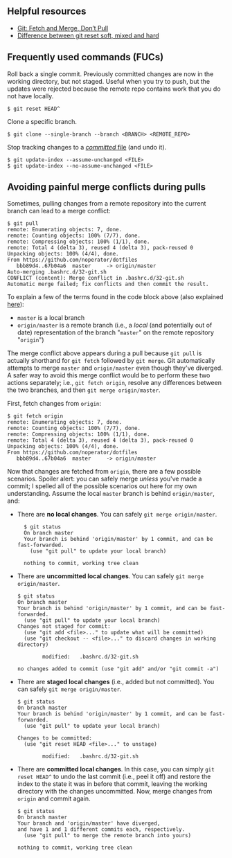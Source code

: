## Helpful resources
- [Git: Fetch and Merge, Don’t Pull](https://longair.net/blog/2009/04/16/git-fetch-and-merge/)
- [Difference between git reset soft, mixed and hard](https://davidzych.com/difference-between-git-reset-soft-mixed-and-hard/)

## Frequently used commands (FUCs)
Roll back a single commit. Previously committed changes are now in the working directory, but not staged. Useful when you try to push, but the updates were rejected because the remote repo contains work that you do not have locally.

```
$ git reset HEAD^
```

Clone a specific branch.
```
$ git clone --single-branch --branch <BRANCH> <REMOTE_REPO>
```

Stop tracking changes to a [*committed* file](https://stackoverflow.com/a/3320183) (and undo it).
```
$ git update-index --assume-unchanged <FILE>
$ git update-index --no-assume-unchanged <FILE>
```

## Avoiding painful merge conflicts during pulls

Sometimes, pulling changes from a remote repository into the current branch can lead to a merge conflict:
```
$ git pull
remote: Enumerating objects: 7, done.
remote: Counting objects: 100% (7/7), done.
remote: Compressing objects: 100% (1/1), done.
remote: Total 4 (delta 3), reused 4 (delta 3), pack-reused 0
Unpacking objects: 100% (4/4), done.
From https://github.com/noperator/dotfiles
   bbb89d4..67b04a6  master     -> origin/master
Auto-merging .bashrc.d/32-git.sh
CONFLICT (content): Merge conflict in .bashrc.d/32-git.sh
Automatic merge failed; fix conflicts and then commit the result.
```

To explain a few of the terms found in the code block above (also explained [here](https://stackoverflow.com/a/18137512)):
- `master` is a local branch
- `origin/master` is a remote branch (i.e., a _local_ (and potentially out of date) representation of the branch "`master`" on the remote repository "`origin`")

The merge conflict above appears during a pull because `git pull` is actually shorthand for `git fetch` followed by `git merge`. Git automatically attempts to merge `master` and `origin/master` even though they've diverged.  A safer way to avoid this merge conflict would be to perform these two actions separately; i.e., `git fetch origin`, resolve any differences between the two branches, and then `git merge origin/master`.

First, fetch changes from `origin`:

```
$ git fetch origin
remote: Enumerating objects: 7, done.
remote: Counting objects: 100% (7/7), done.
remote: Compressing objects: 100% (1/1), done.
remote: Total 4 (delta 3), reused 4 (delta 3), pack-reused 0
Unpacking objects: 100% (4/4), done.
From https://github.com/noperator/dotfiles
   bbb89d4..67b04a6  master     -> origin/master
```

Now that changes are fetched from `origin`, there are a few possible scenarios. Spoiler alert: you can safely merge _unless_ you've made a commit; I spelled all of the possible scenarios out here for my own understanding. Assume the local `master` branch is behind `origin/master`, and:
- There are **no local changes**. You can safely `git merge origin/master`.
  ```
    $ git status
    On branch master
    Your branch is behind 'origin/master' by 1 commit, and can be fast-forwarded.
      (use "git pull" to update your local branch)
  
    nothing to commit, working tree clean
  ```
- There are **uncommitted local changes**. You can safely `git merge origin/master`.
  ```
  $ git status
  On branch master
  Your branch is behind 'origin/master' by 1 commit, and can be fast-forwarded.
    (use "git pull" to update your local branch)
  Changes not staged for commit:
    (use "git add <file>..." to update what will be committed)
    (use "git checkout -- <file>..." to discard changes in working directory)

          modified:   .bashrc.d/32-git.sh

  no changes added to commit (use "git add" and/or "git commit -a")
  ```
- There are **staged local changes** (i.e., added but not committed). You can safely `git merge origin/master`.
  ```
  $ git status
  On branch master
  Your branch is behind 'origin/master' by 1 commit, and can be fast-forwarded.
    (use "git pull" to update your local branch)

  Changes to be committed:
    (use "git reset HEAD <file>..." to unstage)

          modified:   .bashrc.d/32-git.sh
  ```
- There are **committed local changes**. In this case, you can simply `git reset HEAD^` to undo the last commit (i.e., peel it off) and restore the index to the state it was in before that commit, leaving the working directory with the changes uncommitted. Now, merge changes from `origin` and commit again.
  ```
  $ git status
  On branch master
  Your branch and 'origin/master' have diverged,
  and have 1 and 1 different commits each, respectively.
    (use "git pull" to merge the remote branch into yours)

  nothing to commit, working tree clean
  ```


